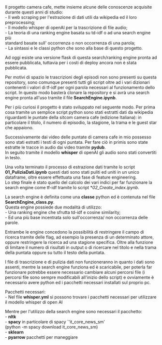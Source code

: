 Il progetto camera cafe, mette insieme alcune delle  conoscenze acquisite durante questi anni di studio:	
	- Il web scraping per l'estrazione di dati utili da wikipedia ed il loro preprocessing;			
	- Il modello whisper di openAI per la trascrizione di file audio;			
	- La teoria di una ranking engine basata su td-idf o ad una search engine più 	
	standard  basate sull' occorrenza o non occorrenza di una parola;		
	- La sintassi e le classi python che sono alla base di questo progetto.		

Ad oggi esiste una versione flask di questa search/ranking engine pronta ad essere pubblicata, tuttavia per i costi di deploy ancora non è stata pubblicata.

Per motivi di  spazio  le trascrizioni degli episodi  non sono presenti su questa repository, sono comunque presenti tutti gli script oltre ad  i vari dizionari contenenti i valori di tf-idf per ogni parola necessari al funzionamento dello script.
In questo modo basterà clonare la repository e si avrà una search engine pronta all'uso tramite il file **SearchEngine.ipynb**.


Per i più curiosi il progetto è stato sviluppato nel seguente modo.
Per prima cosa tramite un semplice script python sono stati estratti dati da wikipedia riguardanti le puntate della sitcom camera cafe (edizione Italiana): in particolare il titolo, il numero di episodio, la stagione, la trama e le guest star che appaiono.

Successivamente dai video delle puntate di camera cafe in mio possesso sono stati estratti i testi di ogni puntata.
Per fare ciò in primis sono state estratte le tracce in audio dai video tramite **pydub**.	
In seguito tramite il modello **whisper** di openAI gli audio sono stati convertiti in testo.

Una volta terminato il processo di estrazione dati tramite lo script **01_PuliziaDati.ipynb** questi dati sono stati puliti ed uniti in un unico dataframe, oltre essere effettuata una fase di feature engineering.	
Lo step finale è stato quello del calcolo dei vari indici  per far funzionare la search engine come tf-idf tramite lo script **02_Create_index.ipynb*.

La search engine è definita come una **classe** python ed è contenuta nel file **SearchEngine_class.py**.	
Questa engine possiede due modalità di utilizzo:	
	- Una ranking engine che sfrutta td-idf e cosine similarity;		
	-  Ed una più base incentrata solo sull'occorrenza/ non occorrenza delle parole.	


Entrambe le engine concedono la possibilità di restringere il campo di ricerca tramite delle flag, ad esempio la presenza di un determinato attore, oppure restringere la ricerca ad una stagione specifica.
Oltre alla funzione di limitare il numero di risultati in output o di ricercare nel titolo e  nella trama della puntata oppure su tutto il testo della puntata.



I file di trascrizione e di pulizia dati non funzioneranno in quanto i dati sono assenti, mentre la search engine funziona ed è scaricabile,  per poterla far funzionare potrebbe essere necessario cambiare alcuni percorsi file (i percorsi file sono sempre modificabili all'inizio dello script) e ovviamente è necessario avere python ed i pacchetti necessari installati sul proprio pc.

Pacchetti necessari:		
	- Nel file **whisper.yml** si possono trovare i pacchetti necessari per utilizzare il modello whisper di open AI	
	

Mentre per l'utilizzo della search engine sono necessari il pacchetto:		
	 - **nltk**		
	 - **spacy** in particolare di spacy `'it_core_news_sm' 		
	 	(python -m spacy download it_core_news_sm)		
	 - **sklearn**		
	 - **pyarrow** pacchetti per maneggiare 		
	




